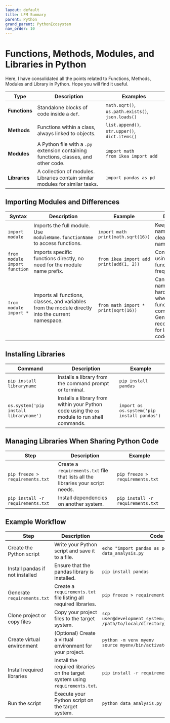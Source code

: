 ```yaml
---
layout: default
title: LFM Summary
parent: Python
grand_parent: PythonEcosystem
nav_order: 10
---
```


# Functions, Methods, Modules, and Libraries in Python

Here, I have consolidated all the points related to Functions, Methods, Modules and Library in Python. Hope you will find it useful.

| **Type**   | **Description**                                                                                                                                                                                                                                                                                                                         | **Examples**                                                                                                                         |
|------------|-------------------------------------------------------------------------------------------------------------------------------------------------------------------------------------------------------------------------------------------------------------------------------------------------------------------------------------------|---------------------------------------------------------------------------------------------------------------------------------------|
| **Functions** | Standalone blocks of code inside a `def`.                                                                                                                                                                                                                                                                                              | `math.sqrt()`, `os.path.exists()`, `json.loads()`                                                                                    |
| **Methods**   | Functions within a class, always linked to objects.                                                                                                                                                                                                                                                                                    | `list.append()`, `str.upper()`, `dict.items()`                                                                                       |
| **Modules**   | A Python file with a `.py` extension containing functions, classes, and other code.                                                                                                                                                                                                                                                     | `import math`<br>`from ikea import add`                                                                                              |
| **Libraries** | A collection of modules. Libraries contain similar modules for similar tasks.                                                                                                                                                                                                                                                           | `import pandas as pd`                                                                                                                |

## Importing Modules and Differences

| **Syntax**                          | **Description**                                                                                     | **Example**                                         | **Difference**                                                                                                                   |
|-------------------------------------|-----------------------------------------------------------------------------------------------------|-----------------------------------------------------|----------------------------------------------------------------------------------------------------------------------------------|
| `import module`                     | Imports the full module. Use `moduleName.functionName` to access functions.                         | `import math`<br>`print(math.sqrt(16))`             | Keeps the namespace clean, avoids naming conflicts.                                                                               |
| `from module import function`       | Imports specific functions directly, no need for the module name prefix.                            | `from ikea import add`<br>`print(add(1, 2))`        | Convenient for using specific functions frequently.                                                                               |
| `from module import *`              | Imports all functions, classes, and variables from the module directly into the current namespace.  | `from math import *`<br>`print(sqrt(16))`           | Can cause naming conflicts, harder to track where functions/classes come from. Generally not recommended for larger codebases.   |

## Installing Libraries

| **Command**                         | **Description**                                                                                     | **Example**                                         |
|-------------------------------------|-----------------------------------------------------------------------------------------------------|-----------------------------------------------------|
| `pip install libraryname`           | Installs a library from the command prompt or terminal.                                             | `pip install pandas`                                |
| `os.system('pip install libraryname')` | Installs a library from within your Python code using the `os` module to run shell commands.        | `import os`<br>`os.system('pip install pandas')`    |

## Managing Libraries When Sharing Python Code

| **Step**                                                                                 | **Description**                                                                                     | **Example**                                         |
|------------------------------------------------------------------------------------------|-----------------------------------------------------------------------------------------------------|-----------------------------------------------------|
| `pip freeze > requirements.txt`                                                          | Create a `requirements.txt` file that lists all the libraries your script needs.                    | `pip freeze > requirements.txt`                     |
| `pip install -r requirements.txt`                                                        | Install dependencies on another system.                                                             | `pip install -r requirements.txt`                   |

## Example Workflow

| **Step**                         | **Description**                                                                                     | **Code**                                                                                          |
|----------------------------------|-----------------------------------------------------------------------------------------------------|---------------------------------------------------------------------------------------------------|
| Create the Python script         | Write your Python script and save it to a file.                                                     | `echo "import pandas as pd ... " > data_analysis.py`                                              |
| Install pandas if not installed  | Ensure that the pandas library is installed.                                                        | `pip install pandas`                                                                              |
| Generate `requirements.txt`      | Create a `requirements.txt` file listing all required libraries.                                    | `pip freeze > requirements.txt`                                                                   |
| Clone project or copy files      | Copy your project files to the target system.                                                       | `scp user@development_system:/path/to/project/* /path/to/local/directory/`                        |
| Create virtual environment       | (Optional) Create a virtual environment for your project.                                           | `python -m venv myenv`<br>`source myenv/bin/activate`                                             |
| Install required libraries       | Install the required libraries on the target system using `requirements.txt`.                       | `pip install -r requirements.txt`                                                                 |
| Run the script                   | Execute your Python script on the target system.                                                    | `python data_analysis.py`                                                                         |
